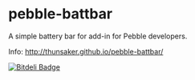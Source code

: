 pebble-battbar
==============

A simple battery bar for add-in for Pebble developers.

Info: http://thunsaker.github.io/pebble-battbar/


[![Bitdeli Badge](https://d2weczhvl823v0.cloudfront.net/thunsaker/pebble-battbar/trend.png)](https://bitdeli.com/free "Bitdeli Badge")


